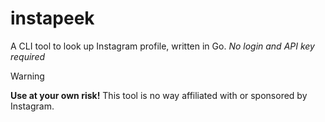 # instapeek

A CLI tool to look up Instagram profile, written in Go. _No login and API key required_

> [!WARNING]
> **Use at your own risk!** This tool is no way affiliated with or sponsored by Instagram.

